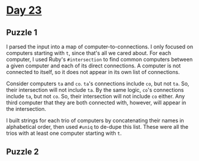 # [Day 23](https://adventofcode.com/2024/day/23)

## Puzzle 1

I parsed the input into a map of computer-to-connections.  I only focused on
computers starting with `t`, since that's all we cared about.  For each
computer, I used Ruby's `#intersection` to find common computers between a given
computer and each of its direct connections.  A computer is not connected to
itself, so it does not appear in its own list of connections.

Consider computers `ta` and `co`.  `ta`'s connections include `co`, but not
`ta`.  So, their intersection will not include `ta`.  By the same logic, `co`'s
connections include `ta`, but not `co`.  So, their intersection will not include
`co` either.  Any third computer that they are both connected with, however,
will appear in the intersection.

I built strings for each trio of computers by concatenating their names in
alphabetical order, then used `#uniq` to de-dupe this list.  These were all the
trios with at least one computer starting with `t`.

## Puzzle 2


